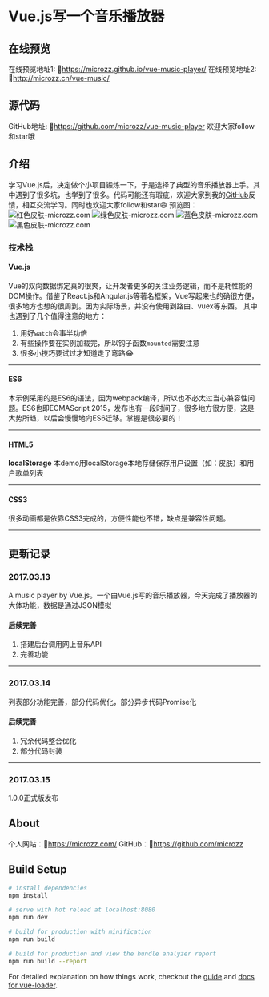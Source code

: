 # Vue.js写一个音乐播放器
## 在线预览
在线预览地址1: 🔗https://microzz.github.io/vue-music-player/
在线预览地址2: 🔗http://microzz.cn/vue-music/

## 源代码
GitHub地址: 🔗https://github.com/microzz/vue-music-player
欢迎大家follow和star哦

## 介绍
学习Vue.js后，决定做个小项目锻炼一下，于是选择了典型的音乐播放器上手。其中遇到了很多坑，也学到了很多。代码可能还有瑕疵，欢迎大家到我的[GitHub](https://github.com/microzz/vue-music-player)反馈，相互交流学习。同时也欢迎大家follow和star😄
预览图：
![红色皮肤-microzz.com](https://github.com/microzz/vue-music-player/blob/master/preview/red.png?raw=true)
![绿色皮肤-microzz.com](https://github.com/microzz/vue-music-player/blob/master/preview/green.png?raw=true)
![蓝色皮肤-microzz.com](https://github.com/microzz/vue-music-player/blob/master/preview/blue.png?raw=true)
![黑色皮肤-microzz.com](https://github.com/microzz/vue-music-player/blob/master/preview/black.png?raw=true)

### 技术栈

#### **Vue.js**
Vue的双向数据绑定真的很爽，让开发者更多的关注业务逻辑，而不是耗性能的DOM操作。借鉴了React.js和Angular.js等著名框架，Vue写起来也的确很方便，很多地方也想的很周到。因为实际场景，并没有使用到路由、vuex等东西。
其中也遇到了几个值得注意的地方：
1. 用好`watch`会事半功倍
2. 有些操作要在实例加载完，所以钩子函数`mounted`需要注意
3. 很多小技巧要试过才知道走了弯路😂

-------

#### **ES6**
本示例采用的是ES6的语法，因为webpack编译，所以也不必太过当心兼容性问题。ES6也即ECMAScript 2015，发布也有一段时间了，很多地方很方便，这是大势所趋，以后会慢慢地向ES6迁移。掌握是很必要的！

-------

#### HTML5
**localStorage**
本demo用localStorage本地存储保存用户设置（如：皮肤）和用户歌单列表

-------

#### CSS3
很多动画都是依靠CSS3完成的，方便性能也不错，缺点是兼容性问题。

-------


## 更新记录
### 2017.03.13
A music player by Vue.js。一个由Vue.js写的音乐播放器，今天完成了播放器的大体功能，数据是通过JSON模拟

#### 后续完善
1. 搭建后台调用网上音乐API
2. 完善功能

-------
### 2017.03.14
列表部分功能完善，部分代码优化，部分异步代码Promise化

#### 后续完善
1. 冗余代码整合优化
2. 部分代码封装


-------

### 2017.03.15
1.0.0正式版发布

## About
个人网站：🔗https://microzz.com/
GitHub：🔗https://github.com/microzz


## Build Setup

``` bash
# install dependencies
npm install

# serve with hot reload at localhost:8080
npm run dev

# build for production with minification
npm run build

# build for production and view the bundle analyzer report
npm run build --report
```

For detailed explanation on how things work, checkout the [guide](http://vuejs-templates.github.io/webpack/) and [docs for vue-loader](http://vuejs.github.io/vue-loader).



